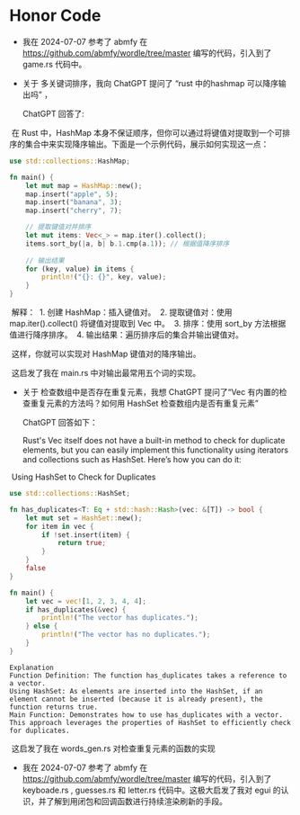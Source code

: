 # Honor Code
* 我在 2024-07-07 参考了 abmfy 在 https://github.com/abmfy/wordle/tree/master 编写的代码，引入到了 game.rs 代码中。

* 关于 多关键词排序，我向 ChatGPT 提问了 “rust 中的hashmap 可以降序输出吗” ，

  ChatGPT 回答了:

​	在 Rust 中，HashMap 本身不保证顺序，但你可以通过将键值对提取到一个可排序的集合中来实现降序输出。下面是一个示例代码，展示如何实现这一点：

```rust
use std::collections::HashMap;

fn main() {
    let mut map = HashMap::new();
    map.insert("apple", 5);
    map.insert("banana", 3);
    map.insert("cherry", 7);

    // 提取键值对并排序
    let mut items: Vec<_> = map.iter().collect();
    items.sort_by(|a, b| b.1.cmp(a.1)); // 根据值降序排序
    
    // 输出结果
    for (key, value) in items {
        println!("{}: {}", key, value);
    }
}
```
​	解释：
​	1. 创建 HashMap：插入键值对。
​	2. 提取键值对：使用 map.iter().collect() 将键值对提取到 Vec 中。
​	3. 排序：使用 sort_by 方法根据值进行降序排序。
​	4. 输出结果：遍历排序后的集合并输出键值对。


​	这样，你就可以实现对 HashMap 键值对的降序输出。

​	这启发了我在 main.rs 中对输出最常用五个词的实现。

* 关于 检查数组中是否存在重复元素，我想 ChatGPT 提问了“Vec 有内置的检查重复元素的方法吗？如何用 HashSet 检查数组内是否有重复元素” 

  ChatGPT 回答如下：

  Rust's Vec itself does not have a built-in method to check for duplicate elements, but you can easily implement this functionality using iterators and collections such as HashSet. Here’s how you can do it:

​	Using HashSet to Check for Duplicates
```rust
use std::collections::HashSet;

fn has_duplicates<T: Eq + std::hash::Hash>(vec: &[T]) -> bool {
    let mut set = HashSet::new();
    for item in vec {
        if !set.insert(item) {
            return true;
        }
    }
    false
}

fn main() {
    let vec = vec![1, 2, 3, 4, 4];
    if has_duplicates(&vec) {
        println!("The vector has duplicates.");
    } else {
        println!("The vector has no duplicates.");
    }
}

```
	Explanation
	Function Definition: The function has_duplicates takes a reference to a vector.
	Using HashSet: As elements are inserted into the HashSet, if an element cannot be inserted (because it is already present), the function returns true.
	Main Function: Demonstrates how to use has_duplicates with a vector.
	This approach leverages the properties of HashSet to efficiently check for duplicates.



​	这启发了我在 words_gen.rs 对检查重复元素的函数的实现

* 我在 2024-07-07 参考了 abmfy 在 https://github.com/abmfy/wordle/tree/master 编写的代码，引入到了 keyboade.rs , guesses.rs 和 letter.rs 代码中。这极大启发了我对 egui 的认识，并了解到用闭包和回调函数进行持续渲染刷新的手段。

  